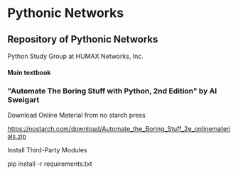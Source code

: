# Pythonic Networks

## Repository of Pythonic Networks
Python Study Group at HUMAX Networks, Inc.




#### Main textbook

### "Automate The Boring Stuff with Python, 2nd Edition" by Al Sweigart




Download Online Material from no starch press

https://nostarch.com/download/Automate_the_Boring_Stuff_2e_onlinematerials.zip



Install Third-Party Modules

pip install -r requirements.txt
